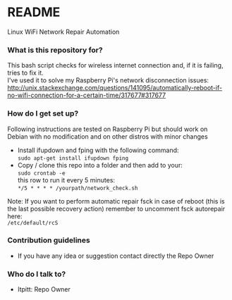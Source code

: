 # README #

Linux WiFi Network Repair Automation

### What is this repository for? ###

This bash script checks for wireless internet connection and, if it is failing, tries to fix it.  
I've used it to solve my Raspberry Pi's network disconnection issues:  
http://unix.stackexchange.com/questions/141095/automatically-reboot-if-no-wifi-connection-for-a-certain-time/317677#317677


### How do I get set up? ###

Following instructions are tested on Raspberry Pi but should work on Debian with no modification and on other distros with minor changes

* Install ifupdown and fping with the following command:  
`sudo apt-get install ifupdown fping`
* Copy / clone this repo into a folder and then add to your:  
`sudo crontab -e`  
this row to run it every 5 minutes:  
`*/5 * * * * /yourpath/network_check.sh`

Note:
If you want to perform automatic repair fsck in case of reboot (this is the last possible recovery action) remember to uncomment fsck autorepair here:  
`/etc/default/rcS`


### Contribution guidelines ###

* If you have any idea or suggestion contact directly the Repo Owner

### Who do I talk to? ###

* ltpitt: Repo Owner
